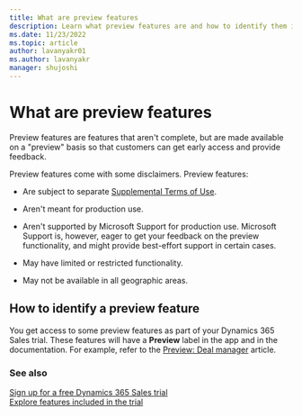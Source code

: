 ```yaml
---
title: What are preview features
description: Learn what preview features are and how to identify them in your Dynamics 365 Sales trial.
ms.date: 11/23/2022
ms.topic: article
author: lavanyakr01
ms.author: lavanyakr
manager: shujoshi
---
```


# What are preview features

Preview features are features that aren't complete, but are made available on a "preview" basis so that customers can get early access and provide feedback.

Preview features come with some disclaimers. Preview features:

- Are subject to separate [Supplemental Terms of Use](https://go.microsoft.com/fwlink/p/?LinkId=511446).

- Aren't meant for production use.

- Aren't supported by Microsoft Support for production use. Microsoft Support is, however, eager to get your feedback on the preview functionality, and might provide best-effort support in certain cases.

- May have limited or restricted functionality.

- May not be available in all geographic areas.

## How to identify a preview feature

You get access to some preview features as part of your Dynamics 365 Sales trial. These features will have a **Preview** label in the app and in the documentation. For example, refer to the [Preview: Deal manager](deal-manager-overview.md) article.

### See also

[Sign up for a free Dynamics 365 Sales trial](sign-up-for-sales-trial.md)  
[Explore features included in the trial](features-in-trial.md)
